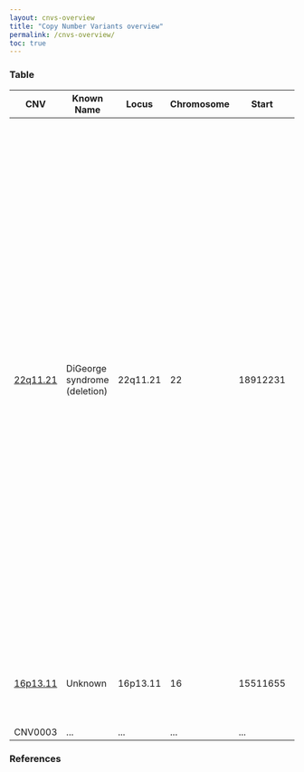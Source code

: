 ```yaml
---
layout: cnvs-overview
title: "Copy Number Variants overview"
permalink: /cnvs-overview/
toc: true
---
```


### Table
<!-- CNV Table -->
<table id="cnvs-table" class="display">
    <thead>
        <tr>
            <th>CNV</th>
            <th>Known Name</th>
            <th>Locus</th>
            <th>Chromosome</th>
            <th>Start</th>
            <th>End</th>
            <th>Genes</th>
            <th>Associated Diseases</th>
            <th>WikiPathways ID</th>
        </tr>
    </thead>
    <tbody> 
        <tr>
            <td><a href="/22q11-2/">22q11.21</a></td>
            <td>DiGeorge syndrome (deletion)</td>
            <td>22q11.21</td>
            <td>22</td>
            <td>18912231</td>
            <td>21465672</td>
            <td>PRODH, DGCR2, ESS2, TSSK2, GSC2, SLC25A1, CLTCL1, HIRA, MRPL40, C22orf39, UFD1, CDC45, CLDN5, SEPTIN5, GP1BB, TBX1, GNB1L, RTL10, TXNRD2, COMT, ARVCF, TANGO2, DGCR8, TRMT2A, RANBP1, ZDHHC8, RTN4R, DGCR6L, GGTLC3, RIMBP3, FAM230A, USP41P, ZNF74, SCARF2, KLHL22, MED15, PI4KA, SERPIND1, SNAP29, CRKL, AIFM3, LZTR1, THAP7, P2RX6, SLC7A4, LRRC74B</td>
            <td>Heart defects, Schizophrenia, Autism, and more to be added</td>
            <td><a href="https://www.wikipathways.org/instance/WP4657">WP4657</a></td>
        </tr>
        <tr>
            <td><a href="/16p13-11/">16p13.11</a></td>
            <td>Unknown</td>
            <td>16p13.11</td>
            <td>16</td>
            <td>15511655</td>
            <td>16293689</td>
            <td>BMERB1, MARF1, NDE1, MYH11, CEP20, ABCC1, ABCC6</td>
            <td>Schizophrenia, Autism, Epilepsy, and more to be added</td>
            <td><a href="https://www.wikipathways.org/pathways/WP5502.html">WP5502</a></td>
        </tr>
        <tr>
            <td>CNV0003</td>
            <td>...</td>
            <td>...</td>
            <td>...</td>
            <td>...</td>
            <td>...</td>
            <td>...</td>
            <td>...</td>
            <td>...</td>
        </tr>
    </tbody>
</table>


### References